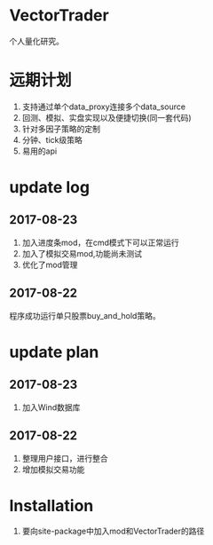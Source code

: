 # VectorTrader
个人量化研究。

# 远期计划
1. 支持通过单个data_proxy连接多个data_source
2. 回测、模拟、实盘实现以及便捷切换(同一套代码)
3. 针对多因子策略的定制
4. 分钟、tick级策略
5. 易用的api

# update log
## 2017-08-23
1. 加入进度条mod，在cmd模式下可以正常运行
2. 加入了模拟交易mod,功能尚未测试
3. 优化了mod管理

## 2017-08-22
程序成功运行单只股票buy_and_hold策略。

# update plan
## 2017-08-23
1. 加入Wind数据库

## 2017-08-22
1. 整理用户接口，进行整合
2. 增加模拟交易功能

# Installation
1. 要向site-package中加入mod和VectorTrader的路径


